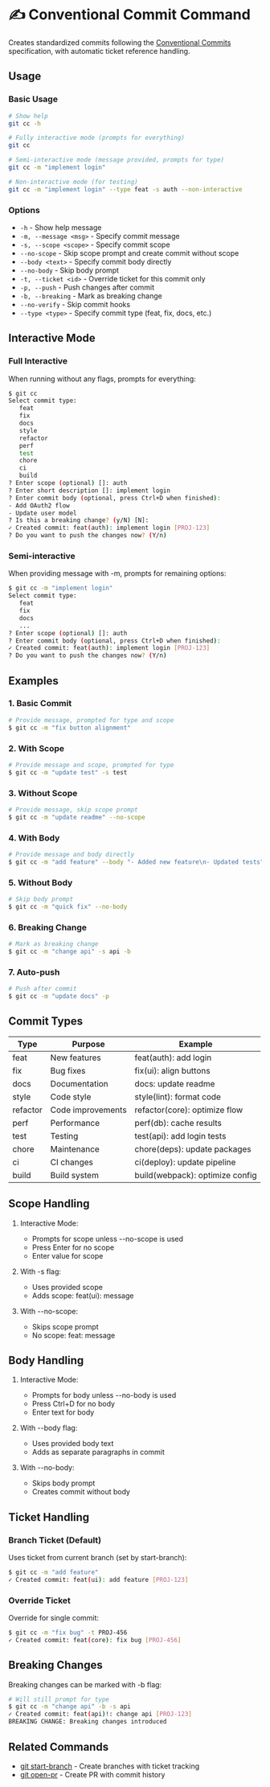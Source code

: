 # ✍️ Conventional Commit Command

Creates standardized commits following the [Conventional Commits](https://www.conventionalcommits.org/) specification, with automatic ticket reference handling.

## Usage

### Basic Usage

```bash
# Show help
git cc -h

# Fully interactive mode (prompts for everything)
git cc

# Semi-interactive mode (message provided, prompts for type)
git cc -m "implement login"

# Non-interactive mode (for testing)
git cc -m "implement login" --type feat -s auth --non-interactive
```

### Options

- `-h` - Show help message
- `-m, --message <msg>` - Specify commit message
- `-s, --scope <scope>` - Specify commit scope
- `--no-scope` - Skip scope prompt and create commit without scope
- `--body <text>` - Specify commit body directly
- `--no-body` - Skip body prompt
- `-t, --ticket <id>` - Override ticket for this commit only
- `-p, --push` - Push changes after commit
- `-b, --breaking` - Mark as breaking change
- `--no-verify` - Skip commit hooks
- `--type <type>` - Specify commit type (feat, fix, docs, etc.)

## Interactive Mode

### Full Interactive

When running without any flags, prompts for everything:

```bash
$ git cc
Select commit type:
   feat
   fix
   docs
   style
   refactor
   perf
   test
   chore
   ci
   build
? Enter scope (optional) []: auth
? Enter short description []: implement login
? Enter commit body (optional, press Ctrl+D when finished):
- Add OAuth2 flow
- Update user model
? Is this a breaking change? (y/N) [N]:
✓ Created commit: feat(auth): implement login [PROJ-123]
? Do you want to push the changes now? (Y/n)
```

### Semi-interactive

When providing message with -m, prompts for remaining options:

```bash
$ git cc -m "implement login"
Select commit type:
   feat
   fix
   docs
   ...
? Enter scope (optional) []: auth
? Enter commit body (optional, press Ctrl+D when finished):
✓ Created commit: feat(auth): implement login [PROJ-123]
? Do you want to push the changes now? (Y/n)
```

## Examples

### 1. Basic Commit

```bash
# Provide message, prompted for type and scope
$ git cc -m "fix button alignment"
```

### 2. With Scope

```bash
# Provide message and scope, prompted for type
$ git cc -m "update test" -s test
```

### 3. Without Scope

```bash
# Provide message, skip scope prompt
$ git cc -m "update readme" --no-scope
```

### 4. With Body

```bash
# Provide message and body directly
$ git cc -m "add feature" --body "- Added new feature\n- Updated tests"
```

### 5. Without Body

```bash
# Skip body prompt
$ git cc -m "quick fix" --no-body
```

### 6. Breaking Change

```bash
# Mark as breaking change
$ git cc -m "change api" -s api -b
```

### 7. Auto-push

```bash
# Push after commit
$ git cc -m "update docs" -p
```

## Commit Types

| Type | Purpose | Example |
|------|---------|---------|
| feat | New features | feat(auth): add login |
| fix | Bug fixes | fix(ui): align buttons |
| docs | Documentation | docs: update readme |
| style | Code style | style(lint): format code |
| refactor | Code improvements | refactor(core): optimize flow |
| perf | Performance | perf(db): cache results |
| test | Testing | test(api): add login tests |
| chore | Maintenance | chore(deps): update packages |
| ci | CI changes | ci(deploy): update pipeline |
| build | Build system | build(webpack): optimize config |

## Scope Handling

1. Interactive Mode:
   - Prompts for scope unless --no-scope is used
   - Press Enter for no scope
   - Enter value for scope

2. With -s flag:
   - Uses provided scope
   - Adds scope: feat(ui): message

3. With --no-scope:
   - Skips scope prompt
   - No scope: feat: message

## Body Handling

1. Interactive Mode:
   - Prompts for body unless --no-body is used
   - Press Ctrl+D for no body
   - Enter text for body

2. With --body flag:
   - Uses provided body text
   - Adds as separate paragraphs in commit

3. With --no-body:
   - Skips body prompt
   - Creates commit without body

## Ticket Handling

### Branch Ticket (Default)
Uses ticket from current branch (set by start-branch):
```bash
$ git cc -m "add feature"
✓ Created commit: feat(ui): add feature [PROJ-123]
```

### Override Ticket
Override for single commit:
```bash
$ git cc -m "fix bug" -t PROJ-456
✓ Created commit: feat(core): fix bug [PROJ-456]
```

## Breaking Changes

Breaking changes can be marked with -b flag:

```bash
# Will still prompt for type
$ git cc -m "change api" -b -s api
✓ Created commit: feat(api)!: change api [PROJ-123]
BREAKING CHANGE: Breaking changes introduced
```

## Related Commands

- [git start-branch](start-branch.md) - Create branches with ticket tracking
- [git open-pr](open-pr.md) - Create PR with commit history
